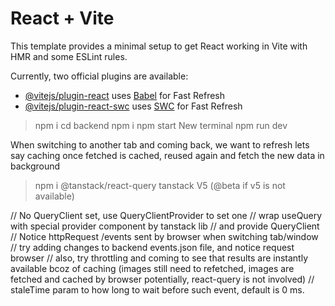 # React + Vite

This template provides a minimal setup to get React working in Vite with HMR and some ESLint rules.

Currently, two official plugins are available:

- [@vitejs/plugin-react](https://github.com/vitejs/vite-plugin-react/blob/main/packages/plugin-react/README.md) uses [Babel](https://babeljs.io/) for Fast Refresh
- [@vitejs/plugin-react-swc](https://github.com/vitejs/vite-plugin-react-swc) uses [SWC](https://swc.rs/) for Fast Refresh


> npm i
> cd backend
> npm i
> npm start
New terminal
> npm run dev

When switching to another tab and coming back, we want to refresh lets say
caching once fetched is cached, reused again and fetch the new data in background 
> npm i @tanstack/react-query
tanstack V5 (@beta if v5 is not available)

// No QueryClient set, use QueryClientProvider to set one
// wrap useQuery with special provider component by tanstack lib
// and provide QueryClient 
// Notice httpRequest /events sent by browser when switching tab/window
// try adding changes to backend events.json file, and notice request browser
// also, try throttling and coming to see that results are instantly available bcoz of caching
(images still need to refetched, images are fetched and cached by browser potentially, react-query is not involved)
// staleTime param to how long to wait before such event, default is 0 ms.


